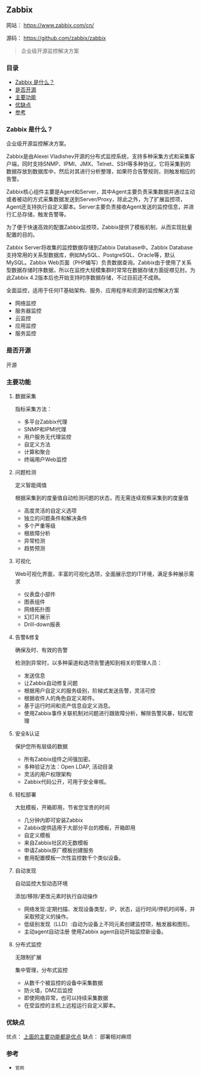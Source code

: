 ## Zabbix

网站： https://www.zabbix.com/cn/

源码： https://github.com/zabbix/zabbix

> 企业级开源监控解决方案
>

### 目录
* [Zabbix 是什么？](#Zabbix-是什么？)
* [是否开源](#是否开源)
* [主要功能](#主要功能)
* [优缺点](#优缺点)
* [参考](#参考)

### Zabbix 是什么？
企业级开源监控解决方案。

Zabbix是由Alexei Vladishev开源的分布式监控系统，支持多种采集方式和采集客户端，同时支持SNMP、IPMI、JMX、Telnet、SSH等多种协议，它将采集到的数据存放到数据库中，然后对其进行分析整理，如果符合告警规则，则触发相应的告警。

Zabbix核心组件主要是Agent和Server，其中Agent主要负责采集数据并通过主动或者被动的方式采集数据发送到Server/Proxy，除此之外，为了扩展监控项，Agent还支持执行自定义脚本。Server主要负责接收Agent发送的监控信息，并进行汇总存储，触发告警等。

为了便于快速高效的配置Zabbix监控项，Zabbix提供了模板机制，从而实现批量配置的目的。

Zabbix Server将收集的监控数据存储到Zabbix Database中。Zabbix Database支持常用的关系型数据库，例如MySQL、PostgreSQL、Oracle等，默认MySQL。Zabbix Web页面（PHP编写）负责数据查询。Zabbix由于使用了关系型数据存储时序数据，所以在监控大规模集群时常常在数据存储方面捉襟见肘。为此Zabbix 4.2版本后也开始支持时序数据存储，不过目前还不成熟。

全面监控，适用于任何IT基础架构、服务、应用程序和资源的监控解决方案
* 网络监控
* 服务器监控
* 云监控
* 应用监控
* 服务监控

### 是否开源
开源

### 主要功能
1. 数据采集

    指标采集方法： 

    * 多平台Zabbix代理
    * SNMP和IPMI代理
    * 用户服务无代理监控
    * 自定义方法
    * 计算和聚合
    * 终端用户Web监控

2. 问题检测

    定义智能阈值

    根据采集到的度量值自动检测问题的状态，而无需连续观察采集到的度量值

    * 高度灵活的自定义选项
    * 独立的问题条件和解决条件
    * 多个严重等级
    * 根故障分析
    * 异常检测
    * 趋势预测

3. 可视化

    Web可视化界面，丰富的可视化选项，全面展示您的IT环境，满足多种展示需求

    * 仪表盘小部件
    * 图表组件
    * 网络拓扑图
    * 幻灯片展示
    * Drill-down报表

4. 告警&修复

    确保及时、有效的告警

    检测到异常时，以多种渠道和选项告警通知到相关的管理人员：

    * 发送信息
    * 让Zabbix自动修复问题
    * 根据用户自定义的服务级别，阶梯式发送告警，灵活可控
    * 根据收件人的角色自定义邮件。
    * 基于运行时间和资产信息自定义消息。
    * 使用Zabbix事件关联机制对问题进行跟故障分析，解除告警风暴，轻松管理

5. 安全&认证

    保护您所有层级的数据
    
    * 所有Zabbix组件之间强加密。
    * 多种验证方法：Open LDAP, 活动目录
    * 灵活的用户权限架构
    * Zabbix代码公开，可用于安全审核。

6. 轻松部署

    大批模板，开箱即用，节省您宝贵的时间
    
    * 几分钟内即可安装Zabbix
    * Zabbix提供适用于大部分平台的模板，开箱即用
    * 自定义模板
    * 来自Zabbix社区的无数模板
    * 申请Zabbix原厂模板创建服务
    * 套用配置模板一次性监控数千个类似设备。

7. 自动发现

    自动监控大型动态环境

    添加/移除/更改元素时执行自动操作

    * 网络发现:定期扫描、发现设备类型，IP，状态，运行时间/停机时间等，并采取预定义的操作。
    * 低级别发现（LLD）:自动为设备上不同元素创建监控项，触发器和图形。
    * 主动agent自动注册 使用Zabbix agent自动开始监控新设备。

8. 分布式监控

    无限制扩展

    集中管理，分布式监控

    * 从数千个被监控的设备中采集数据
    * 防火墙，DMZ后监控
    * 即使网络异常，也可以持续采集数据
    * 在受监控的主机上远程运行自定义脚本。

### 优缺点
优点： [上面的主要功能都是优点](#主要功能)
缺点： 部署相对麻烦

### 参考
* `官网`